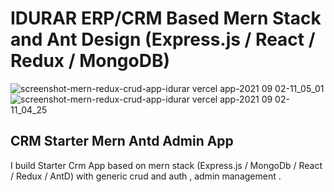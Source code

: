 # IDURAR ERP/CRM Based Mern Stack and Ant Design (Express.js / React / Redux / MongoDB)


![screenshot-mern-redux-crud-app-idurar vercel app-2021 09 02-11_05_01](https://user-images.githubusercontent.com/50052356/141647096-dcb66696-6103-4850-ae21-9fc97a412252.png)
![screenshot-mern-redux-crud-app-idurar vercel app-2021 09 02-11_04_25](https://user-images.githubusercontent.com/50052356/141647100-9dfd6ee5-f873-42a8-8923-88bd0cf53606.png)

## CRM Starter Mern Antd Admin App

I build Starter Crm App based on mern stack (Express.js / MongoDb / React / Redux / AntD) with generic crud and auth , admin management .


